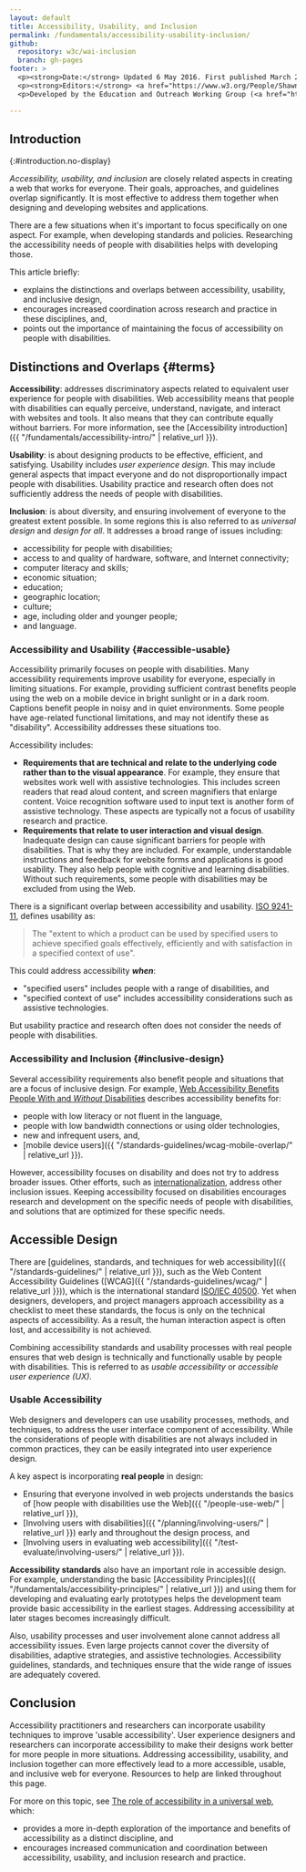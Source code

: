 ```yaml
---
layout: default
title: Accessibility, Usability, and Inclusion
permalink: /fundamentals/accessibility-usability-inclusion/
github:
  repository: w3c/wai-inclusion
  branch: gh-pages
footer: >
  <p><strong>Date:</strong> Updated 6 May 2016. First published March 2010.</p>
  <p><strong>Editors:</strong> <a href="https://www.w3.org/People/Shawn/">Shawn Lawton Henry</a>, <a href="https://www.w3.org/People/shadi/">Shadi Abou-Zahra</a>, and <a href="https://www.w3.org/People/kevin">Kevin White</a>. Contributors: Sharron Rush, and <a href="https://www.w3.org/WAI/EO/EOWG-members">EOWG Participants</a>.</p>
  <p>Developed by the Education and Outreach Working Group (<a href="http://www.w3.org/WAI/EO/">EOWG</a>). Previously developed with support of the <a href="/WAI/WAI-AGE/"><abbr>WAI-AGE</abbr> Project</a>.</p>

---
```



Introduction
------------
{:#introduction.no-display}

*Accessibility, usability, and inclusion* are closely related aspects in creating a web that works for everyone. Their goals, approaches, and guidelines overlap significantly. It is most effective to address them together when designing and developing websites and applications.

There are a few situations when it's important to focus specifically on one aspect. For example, when developing standards and policies. Researching the accessibility needs of people with disabilities helps with developing those.

This article briefly:

-   explains the distinctions and overlaps between accessibility, usability, and inclusive design,
-   encourages increased coordination across research and practice in these disciplines, and,
-   points out the importance of maintaining the focus of accessibility on people with disabilities.

Distinctions and Overlaps {#terms}
-------------------------

**Accessibility**: addresses discriminatory aspects related to equivalent user experience for people with disabilities. Web accessibility means that people with disabilities can equally perceive, understand, navigate, and interact with websites and tools. It also means that they can contribute equally without barriers. For more information, see the [Accessibility introduction]({{ "/fundamentals/accessibility-intro/" | relative_url }}).

**Usability**: is about designing products to be effective, efficient, and satisfying. Usability includes *user experience design*. This may include general aspects that impact everyone and do not disproportionally impact people with disabilities. Usability practice and research often does not sufficiently address the needs of people with disabilities.

**Inclusion**: is about diversity, and ensuring involvement of everyone to the greatest extent possible. In some regions this is also referred to as *universal design* and *design for all*.  It addresses a broad range of issues including:

* accessibility for people with disabilities;
* access to and quality of hardware, software, and Internet connectivity;
* computer literacy and skills;
* economic situation;
* education;
* geographic location;
* culture;
* age, including older and younger people;
* and language.

### Accessibility and Usability {#accessible-usable}

Accessibility primarily focuses on people with disabilities. Many accessibility requirements improve usability for everyone, especially in limiting situations. For example, providing sufficient contrast benefits people using the web on a mobile device in bright sunlight or in a dark room. Captions benefit people in noisy and in quiet environments. Some people have age-related functional limitations, and may not identify these as "disability". Accessibility addresses these situations too.

Accessibility includes:

-   **Requirements that are technical and relate to the underlying code rather than to the visual appearance**. For example, they ensure that websites work well with assistive technologies. This includes screen readers that read aloud content, and screen magnifiers that enlarge content. Voice recognition software used to input text is another form of assistive technology.  These aspects are typically not a focus of usability research and practice.
-   **Requirements that relate to user interaction and visual design**. Inadequate design can cause significant barriers for people with disabilities. That is why they are included. For example, understandable instructions and feedback for website forms and applications is good usability. They also help people with cognitive and learning disabilities. Without such requirements, some people with disabilities may be excluded from using the Web.

There is a significant overlap between accessibility and usability. [ISO 9241-11](http://www.iso.org/iso/catalogue_detail.htm?csnumber=16883), defines usability as:

> The "extent to which a product can be used by specified users to achieve specified goals effectively, efficiently and with satisfaction in a specified context of use".

This could address accessibility ***when***:

* "specified users" includes people with a range of disabilities, and
* "specified context of use" includes accessibility considerations such as assistive technologies.

But usability practice and research often does not consider the needs of people with disabilities.

### Accessibility and Inclusion {#inclusive-design}

Several accessibility requirements also benefit people and situations
that are a focus of inclusive design. For example, [Web Accessibility
Benefits People With
and *Without* Disabilities](https://www.w3.org/WAI/bcase/soc#groups)
describes accessibility benefits for:

-   people with low literacy or not fluent in the language,
-   people with low bandwidth connections or using older technologies,
-   new and infrequent users, and,
-   [mobile device users]({{ "/standards-guidelines/wcag-mobile-overlap/" | relative_url }}).

However, accessibility focuses on disability and does not try to address
broader issues. Other efforts, such as
[internationalization](https://www.w3.org/International/), address other
inclusion issues. Keeping accessibility focused on disabilities
encourages research and development on the specific needs of people with
disabilities, and solutions that are optimized for these specific needs.

Accessible Design
-----------------

There are [guidelines, standards, and techniques for web
accessibility]({{ "/standards-guidelines/" | relative_url }}), such as the Web
Content Accessibility Guidelines
([WCAG]({{ "/standards-guidelines/wcag/" | relative_url }})), which is the international
standard [ISO/IEC
40500](https://www.w3.org/blog/2012/10/wcag-20-is-now-also-isoiec-405/).
Yet when designers, developers, and project managers approach
accessibility as a checklist to meet these standards, the focus is only
on the technical aspects of accessibility. As a result, the human
interaction aspect is often lost, and accessibility is not achieved.

Combining accessibility standards and usability processes with real
people ensures that web design is technically and functionally usable by
people with disabilities. This is referred to as *usable accessibility*
or *accessible user experience (UX)*.

### Usable Accessibility

Web designers and developers can use usability processes, methods, and
techniques, to address the user interface component of accessibility.
While the considerations of people with disabilities are not always
included in common practices, they can be easily integrated into user
experience design.

A key aspect is incorporating **real people** in design:

-   Ensuring that everyone involved in web projects understands the
    basics of [how people with disabilities use the Web]({{ "/people-use-web/" | relative_url }}),
-   [Involving users with disabilities]({{ "/planning/involving-users/" | relative_url }}) early and
    throughout the design process, and
-   [Involving users in evaluating web accessibility]({{ "/test-evaluate/involving-users/" | relative_url }}).

**Accessibility standards** also have an important role in accessible
design. For example, understanding the basic [Accessibility Principles]({{ "/fundamentals/accessibility-principles/" | relative_url }}) and
using them for developing and evaluating early prototypes helps the
development team provide basic accessibility in the earliest stages.
Addressing accessibility at later stages becomes increasingly difficult.

Also, usability processes and user involvement alone cannot address all
accessibility issues. Even large projects cannot cover the diversity of
disabilities, adaptive strategies, and assistive technologies.
Accessibility guidelines, standards, and techniques ensure that the wide
range of issues are adequately covered.

Conclusion
----------

Accessibility practitioners and researchers can incorporate usability
techniques to improve 'usable accessibility'. User experience designers
and researchers can incorporate accessibility to make their designs work
better for more people in more situations. Addressing accessibility,
usability, and inclusion together can more effectively lead to a more
accessible, usable, and inclusive web for everyone. Resources to help
are linked throughout this page.

For more on this topic, see [The role of accessibility in a universal
web](http://dspace.mit.edu/handle/1721.1/88013), which:

-   provides a more in-depth exploration of the importance and benefits
    of accessibility as a distinct discipline, and
-   encourages increased communication and coordination between
    accessibility, usability, and inclusion research and practice.

